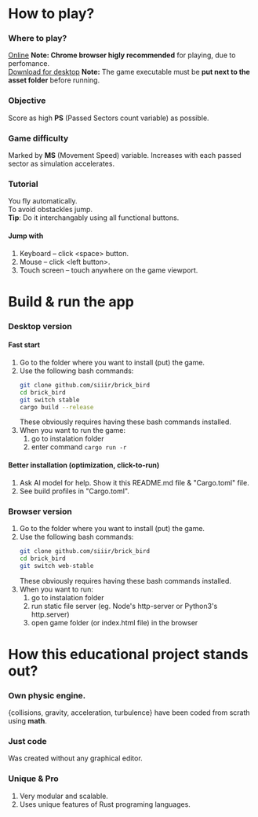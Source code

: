 # How to play?

### Where to play?
[Online](https://siiir.github.io/brick_bird/) **Note: Chrome browser higly recommended** for playing, due to perfomance.  
[Download for desktop](https://github.com/Siiir/brick_bird/releases/) **Note:** The game executable must be **put next to the asset folder** before running.
### Objective
Score as high **PS** (Passed Sectors count variable) as possible.
### Game difficulty
Marked by **MS** (Movement Speed) variable.
Increases with each passed sector as simulation accelerates.
### Tutorial
You fly automatically.  
To avoid obstackles jump.  
**Tip**: Do it interchangably using all functional buttons.  
#### Jump with
1. Keyboard – click \<space\> button.  
2. Mouse – click \<left button\>.  
3. Touch screen – touch anywhere on the game viewport.  


# Build & run the app

### Desktop version
#### Fast start
1. Go to the folder where you want to install (put) the game.  
2. Use the following bash commands:  
    ```bash
    git clone github.com/siiir/brick_bird
    cd brick_bird
    git switch stable
    cargo build --release
    ```
    These obviously requires having these bash commands installed.  
3. When you want to run the game:  
    1. go to instalation folder  
    2. enter command `cargo run -r`  
#### Better installation (optimization, click-to-run)
1. Ask AI model for help. Show it this README.md file & "Cargo.toml" file.  
2. See build profiles in "Cargo.toml".  

### Browser version
1. Go to the folder where you want to install (put) the game.  
2. Use the following bash commands:  
    ```bash
    git clone github.com/siiir/brick_bird
    cd brick_bird
    git switch web-stable
    ```
    These obviously requires having these bash commands installed.  
3. When you want to run:  
    1. go to instalation folder  
    2. run static file server (eg. Node's http-server or Python3's http.server)  
    3. open game folder (or index.html file) in the browser  


# How this educational project stands out?
### Own physic engine.
{collisions, gravity, acceleration, turbulence} have been coded from scrath using **math**.  
### Just code
Was created without any graphical editor.  
### Unique & Pro
1. Very modular and scalable.  
2. Uses unique features of Rust programing languages.  
